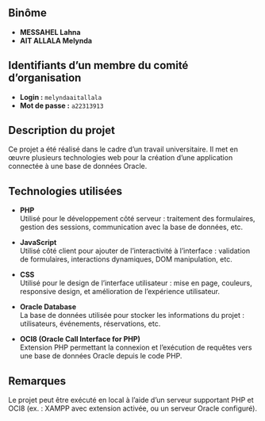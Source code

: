 ## Binôme
- **MESSAHEL Lahna**  
- **AIT ALLALA Melynda**  

## Identifiants d’un membre du comité d’organisation
- **Login :** `melyndaaitallala`  
- **Mot de passe :** `a22313913`

## Description du projet

Ce projet a été réalisé dans le cadre d’un travail universitaire. Il met en œuvre plusieurs technologies web pour la création d’une application connectée à une base de données Oracle.

## Technologies utilisées

- **PHP**  
  Utilisé pour le développement côté serveur : traitement des formulaires, gestion des sessions, communication avec la base de données, etc.

- **JavaScript**  
  Utilisé côté client pour ajouter de l’interactivité à l’interface : validation de formulaires, interactions dynamiques, DOM manipulation, etc.

- **CSS**  
  Utilisé pour le design de l’interface utilisateur : mise en page, couleurs, responsive design, et amélioration de l’expérience utilisateur.

- **Oracle Database**  
  La base de données utilisée pour stocker les informations du projet : utilisateurs, événements, réservations, etc.

- **OCI8 (Oracle Call Interface for PHP)**  
  Extension PHP permettant la connexion et l’exécution de requêtes vers une base de données Oracle depuis le code PHP.

## Remarques

Le projet peut être exécuté en local à l’aide d’un serveur supportant PHP et OCI8 (ex. : XAMPP avec extension activée, ou un serveur Oracle configuré).

